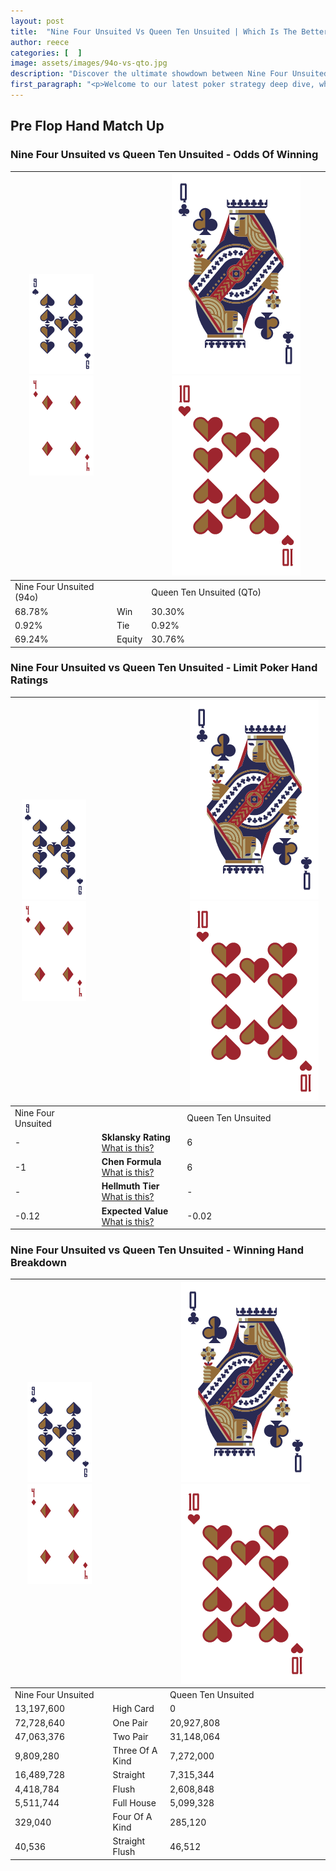 ```yaml
---
layout: post
title:  "Nine Four Unsuited Vs Queen Ten Unsuited | Which Is The Better Hand In Poker? A Complete Guide"
author: reece
categories: [  ]
image: assets/images/94o-vs-qto.jpg
description: "Discover the ultimate showdown between Nine Four Unsuited and Queen Ten Unsuited in poker! Uncover the odds, strategies, and scenarios where one hand triumphs over the other. Get ready to up your poker game with this thrilling analysis."
first_paragraph: "<p>Welcome to our latest poker strategy deep dive, where we're pitting two distinct hands against each other in a high-stakes showdown: Nine Four Unsuited vs Queen Ten Unsuited.</p><p>In the dynamic world of poker, every decision counts, and knowing which hand holds the upper hand is key to your success at the table.</p><p>In this article, we'll dissect these two hands, explore the scenarios where one dominates the other, and equip you with the knowledge to make strategic choices that can tip the odds in your favor.</p><p>Get ready to unravel the intriguing dynamics of these poker hands and elevate your game to new heights.</p>"
---
```




[comment]: # (sp0)

## Pre Flop Hand Match Up

<div class="table hand-ratings" markdown="1"> 



### Nine Four Unsuited vs Queen Ten Unsuited - Odds Of Winning


    
| ![image info](assets/images/hand1/9.png) ![image info](assets/images/hand1/4o.png) |  | ![image info](assets/images/hand2/Q.png) ![image info](assets/images/hand2/To.png) |
| -------- | -------- | -------- |
| Nine Four Unsuited (94o) |  | Queen Ten Unsuited (QTo) |
| 68.78% | Win | 30.30% |
| 0.92% | Tie | 0.92% |
| 69.24% | Equity | 30.76% |




[comment]: # (sp1)



### Nine Four Unsuited vs Queen Ten Unsuited - Limit Poker Hand Ratings


    
| ![image info](assets/images/hand1/9.png) ![image info](assets/images/hand1/4o.png) |  | ![image info](assets/images/hand2/Q.png) ![image info](assets/images/hand2/To.png) |
| -------- | -------- | -------- |
| Nine Four Unsuited |  | Queen Ten Unsuited |
| - | **Sklansky Rating** [What is this?](/sklansky-rating-explained) | 6 |
| -1 | **Chen Formula** [What is this?](/chen-formula-explained) | 6 |
| - | **Hellmuth Tier** [What is this?](/Hellmuth-tier-explained) | - |
| -0.12 | **Expected Value** [What is this?](/expected-value-explained) | -0.02 |




[comment]: # (sp2)



### Nine Four Unsuited vs Queen Ten Unsuited - Winning Hand Breakdown


    
| ![image info](assets/images/hand1/9.png) ![image info](assets/images/hand1/4o.png) |  | ![image info](assets/images/hand2/Q.png) ![image info](assets/images/hand2/To.png) |
| -------- | -------- | -------- |
| Nine Four Unsuited |  | Queen Ten Unsuited |
| 13,197,600 | High Card | 0 |
| 72,728,640 | One Pair | 20,927,808 |
| 47,063,376 | Two Pair | 31,148,064 |
| 9,809,280 | Three Of A Kind | 7,272,000 |
| 16,489,728 | Straight | 7,315,344 |
| 4,418,784 | Flush | 2,608,848 |
| 5,511,744 | Full House | 5,099,328 |
| 329,040 | Four Of A Kind | 285,120 |
| 40,536 | Straight Flush | 46,512 |




[comment]: # (sp3)



</div>

[comment]: # (sp4)



[comment]: # (sp5)

